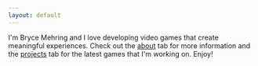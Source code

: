 ```yaml
---
layout: default
---
```


I'm Bryce Mehring and I love developing video games that create meaningful experiences. Check out the [about](/about/) tab for more information and the [projects](/projects/) tab for the latest games that I'm working on. Enjoy!
